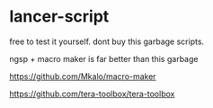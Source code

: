 # lancer-script

free to test it yourself.
dont buy this garbage scripts.

ngsp + macro maker is far better than this garbage



https://github.com/Mkalo/macro-maker


https://github.com/tera-toolbox/tera-toolbox
